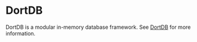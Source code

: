 # DortDB

DortDB is a modular in-memory database framework. See [DortDB](https://github.com/filipjezek/dortdb) for more information.
